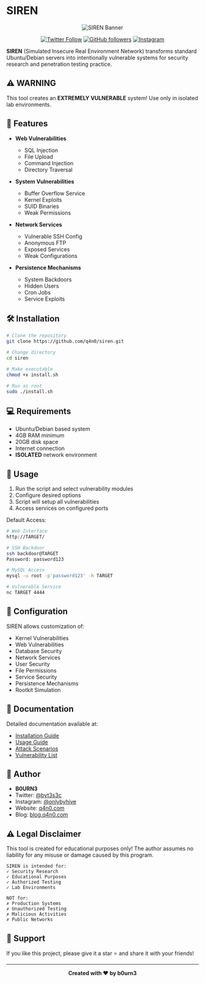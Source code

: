 # SIREN

<p align="center">
  <img src="https://raw.githubusercontent.com/q4n0/q4n0/master/assets/banner.png" alt="SIREN Banner">
</p>

<div align="center">
  
  [![Twitter Follow](https://img.shields.io/twitter/follow/byt3s3c?style=for-the-badge&logo=twitter)](https://twitter.com/byt3s3c)
  [![GitHub followers](https://img.shields.io/github/followers/q4n0?style=for-the-badge&logo=github)](https://github.com/q4n0)
  [![Instagram](https://img.shields.io/badge/Instagram-@onlybyhive-E4405F?style=for-the-badge&logo=instagram&logoColor=white)](https://instagram.com/onlybyhive)
  
</div>

**SIREN** (Simulated Insecure Real Environment Network) transforms standard Ubuntu/Debian servers into intentionally vulnerable systems for security research and penetration testing practice.

## ⚠️ WARNING

This tool creates an **EXTREMELY VULNERABLE** system! Use only in isolated lab environments.

## 🚀 Features

- **Web Vulnerabilities**
  - SQL Injection
  - File Upload
  - Command Injection
  - Directory Traversal

- **System Vulnerabilities**
  - Buffer Overflow Service
  - Kernel Exploits
  - SUID Binaries
  - Weak Permissions

- **Network Services**
  - Vulnerable SSH Config
  - Anonymous FTP
  - Exposed Services
  - Weak Configurations

- **Persistence Mechanisms**
  - System Backdoors
  - Hidden Users
  - Cron Jobs
  - Service Exploits

## 🛠️ Installation

```bash
# Clone the repository
git clone https://github.com/q4n0/siren.git

# Change directory
cd siren

# Make executable
chmod +x install.sh

# Run as root
sudo ./install.sh
```

## 💻 Requirements

- Ubuntu/Debian based system
- 4GB RAM minimum
- 20GB disk space
- Internet connection
- **ISOLATED** network environment

## 🎯 Usage

1. Run the script and select vulnerability modules
2. Configure desired options
3. Script will setup all vulnerabilities
4. Access services on configured ports

Default Access:
```bash
# Web Interface
http://TARGET/

# SSH Backdoor
ssh backdoor@TARGET
Password: password123

# MySQL Access
mysql -u root -p'password123' -h TARGET

# Vulnerable Service
nc TARGET 4444
```

## 🔧 Configuration

SIREN allows customization of:
- Kernel Vulnerabilities
- Web Vulnerabilities
- Database Security
- Network Services
- User Security
- File Permissions
- Service Security
- Persistence Mechanisms
- Rootkit Simulation

## 📝 Documentation

Detailed documentation available at:
- [Installation Guide](docs/installation.md)
- [Usage Guide](docs/usage.md)
- [Attack Scenarios](docs/attacks.md)
- [Vulnerability List](docs/vulnerabilities.md)

## 👤 Author

- **B0URN3**
- Twitter: [@byt3s3c](https://twitter.com/byt3s3c)
- Instagram: [@onlybyhive](https://instagram.com/onlybyhive)
- Website: [q4n0.com](https://q4n0.com)
- Blog: [blog.q4n0.com](http://blog.q4n0.com)

## ⚠️ Legal Disclaimer

This tool is created for educational purposes only! The author assumes no liability for any misuse or damage caused by this program.

```
SIREN is intended for:
✓ Security Research
✓ Educational Purposes
✓ Authorized Testing
✓ Lab Environments

NOT for:
✗ Production Systems
✗ Unauthorized Testing
✗ Malicious Activities
✗ Public Networks
```

## 🌟 Support

If you like this project, please give it a star ⭐ and share it with your friends!

---

<p align="center">
  <b>Created with ❤️ by b0urn3</b>
</p>
